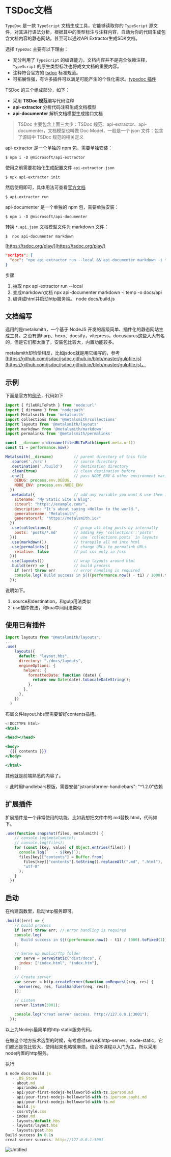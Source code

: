 # TSDoc文档

`TypeDoc` 是一款 `TypeScript` 文档生成工具，它能够读取你的 `TypeScript` 源文件，对其进行语法分析，根据其中的类型标注与注释内容，自动为你的代码生成包含文档内容的静态网站。甚至可以通过API Extractor生成SDK文档。

选择 `TypeDoc` 主要有以下理由：

- 充分利用了 `TypeScript` 的编译能力，文档内容并不是完全依赖注释，`TypeScript` 的原生类型标注也将成文文档的重要内容。
- 注释符合官方的 [tsdoc](https://link.zhihu.com/?target=https%3A//tsdoc.org/) 标准规范。
- 可拓展性强，有许多插件可以满足可能产生的个性化需求。[typedoc 插件](https://link.zhihu.com/?target=https%3A//typedoc.org/guides/plugins/)

TSDoc 的三个组成部分，如下：

- 采用 **TSDoc 规范**编写代码注释
- **api-extractor** 分析代码注释生成文档模型
- **api-documenter** 解析文档模型生成接口文档

> TSDoc 主要包含上面三大步：TSDoc 规范、api-extractor、api-documenter，文档模型也叫做 Doc Model，一般是一个 json 文件：包含了源码中 TSDoc 规范的相关定义
>

api-extractor 是一个单独的 npm 包，需要单独安装：

```
$ npm i -D @microsoft/api-extractor
```

使用之前需要初始化生成配置文件 `api-extractor.json`

```
$ npx api-extractor init
```

然后使用即可，具体用法可查看[官方文档](https://api-extractor.com/pages/setup/invoking/)

```
$ api-extractor run
```

api-documenter 是一个单独的 npm 包，需要单独安装：

```
$ npm i -D @microsoft/api-documenter
```

转换 `*.api.json` 文档模型文件为 markdown 文件：

```
$  npx api-documenter markdown
```

[https://tsdoc.org/play/](https://tsdoc.org/play/)

```json
"scripts": {
  "doc": "npx api-extractor run --local && api-documenter markdown -i temp -o docs/api && node docs/build.js"
}
```

步骤

1. 抽取 npx api-extractor run --local
2. 变成markdown文档 npx api-documenter markdown -i temp -o docs/api
3. 编译成html并启动http服务端。 node docs/build.js

## 文档编写

选用的是metalsmith，一个基于 NodeJS 开发的超级简单、插件化的静态网站生成工具。之没有选harp、hexo、docsify，vitepress，docusaurus这些大大有名的，但是它们都太重了，安装包比较大，内置功能较多。

metalsmith却恰恰相反，比如jsdoc就是用它编写的，参考[https://github.com/jsdoc/jsdoc.github.io/blob/master/gulpfile.js](https://github.com/jsdoc/jsdoc.github.io/blob/master/gulpfile.js)。

## 示例

下面是官方的[例子](https://github.com/metalsmith/metalsmith/tree/master/examples/static-site)，代码如下

```jsx
import { fileURLToPath } from 'node:url'
import { dirname } from 'node:path'
import Metalsmith from 'metalsmith'
import collections from '@metalsmith/collections'
import layouts from '@metalsmith/layouts'
import markdown from '@metalsmith/markdown'
import permalinks from '@metalsmith/permalinks'

const __dirname = dirname(fileURLToPath(import.meta.url))
const t1 = performance.now()

Metalsmith(__dirname)         // parent directory of this file
  .source('./src')            // source directory
  .destination('./build')     // destination directory
  .clean(true)                // clean destination before
  .env({                      // pass NODE_ENV & other environment variables
    DEBUG: process.env.DEBUG,
    NODE_ENV: process.env.NODE_ENV
  })
  .metadata({                 // add any variable you want & use them in layout-files
    sitename: "My Static Site & Blog",
    siteurl: "https://example.com/",
    description: "It's about saying »Hello« to the world.",
    generatorname: "Metalsmith",
    generatorurl: "https://metalsmith.io/"
  })
  .use(collections({          // group all blog posts by internally
    posts: 'posts/*.md'       // adding key 'collections':'posts'
  }))                         // use `collections.posts` in layouts
  .use(markdown())            // transpile all md into html
  .use(permalinks({           // change URLs to permalink URLs
    relative: false           // put css only in /css
  }))
  .use(layouts())             // wrap layouts around html
  .build((err) => {           // build process
    if (err) throw err        // error handling is required
    console.log(`Build success in ${((performance.now() - t1) / 1000).toFixed(1)}s`)
  });
```

说明如下。

1. source和destination，和gulp用法类似
2. use插件做法，和koa中间用法类似

## 使用已有插件

```jsx
import layouts from "@metalsmith/layouts";
...
.use(
    layouts({
      default: "layout.hbs",
      directory: "./docs/layouts",
      engineOptions: {
        helpers: {
          formattedDate: function (date) {
            return new Date(date).toLocaleDateString();
          },
        },
      },
    })
  )
```

布局文件layout.hbs里需要留好contents插槽。

```jsx
<!DOCTYPE html>
<html>

<head></head>

<body>
  {{{ contents }}}
</body>

</html>
```

其他就是前端熟悉的内容了。

<aside>
💡 此时用handlebars模版，需要安装"jstransformer-handlebars": "^1.2.0"依赖

</aside>

## 扩展插件

扩展插件是一个非常使用的功能，比如我想把文件中的.md替换.html，代码如下。

```jsx
.use(function snapshot(files, metalsmith) {
    // console.log(metalsmith);
    // console.log(files);
    for (const [key, value] of Object.entries(files)) {
      console.log(`   - ${key}`);
      files[key]["contents"] = Buffer.from(
        files[key]["contents"].toString().replaceAll(".md", ".html"),
        "utf-8"
      );
    }
  })
```

## 启动

在构建函数里，启动http服务即可。

```jsx
.build((err) => {
    // build process
    if (err) throw err; // error handling is required
    console.log(
      `Build success in ${((performance.now() - t1) / 1000).toFixed(1)}s`
    );

    // Serve up public/ftp folder
    var serve = serveStatic("dist/docs", {
      index: ["index.html", "index.htm"],
    });

    // Create server
    var server = http.createServer(function onRequest(req, res) {
      serve(req, res, finalhandler(req, res));
    });

    // Listen
    server.listen(3001);

    console.log("creat server success. http://127.0.0.1:3001");
  });
```

以上为Nodejs最简单的http static服务代码。

在做这个地方技术选型的时候，有考虑过serve和http-server、node-static，它们都还是包比较大，使用起来也略微麻烦。结合本课程以入门为主，所以采用node内置的http服务。

执行

```jsx
$ node docs/build.js
   - .DS_Store
   - about.md
   - api/index.md
   - api/your-first-nodejs-helloworld-with-ts.iperson.md
   - api/your-first-nodejs-helloworld-with-ts.iperson.sayhi.md
   - api/your-first-nodejs-helloworld-with-ts.md
   - build.js
   - css/style.css
   - index.md
   - layouts/default.hbs
   - layouts/layout.hbs
   - layouts/post.hbs
Build success in 0.1s
creat server success. http://127.0.0.1:3001
```

![Untitled](img/Untitled%208.png)
